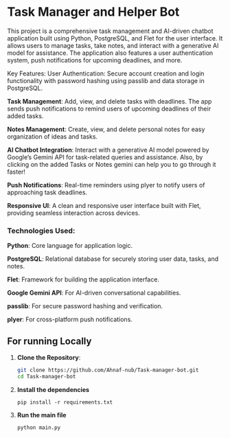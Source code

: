 # Task Manager and Helper Bot
This project is a comprehensive task management and AI-driven chatbot application built using Python, PostgreSQL, and Flet for the user interface. It allows users to manage tasks, take notes, and interact with a generative AI model for assistance. The application also features a user authentication system, push notifications for upcoming deadlines, and more.

Key Features:
User Authentication: Secure account creation and login functionality with password hashing using passlib and data storage in PostgreSQL.

**Task Management**: Add, view, and delete tasks with deadlines. The app sends push notifications to remind users of upcoming deadlines of their added tasks.

**Notes Management**: Create, view, and delete personal notes for easy organization of ideas and tasks.

**AI Chatbot Integration**: Interact with a generative AI model powered by Google’s Gemini API for task-related queries and assistance. Also, by clicking on the added Tasks or Notes gemini can help you to go through it faster!


**Push Notifications**: Real-time reminders using plyer to notify users of approaching task deadlines.

**Responsive UI**: A clean and responsive user interface built with Flet, providing seamless interaction across devices.
### Technologies Used:
**Python**: Core language for application logic.

**PostgreSQL**: Relational database for securely storing user data, tasks, and notes.

**Flet**: Framework for building the application interface.

**Google Gemini API**: For AI-driven conversational capabilities.

**passlib**: For secure password hashing and verification.

**plyer**: For cross-platform push notifications.

## For running Locally

1. **Clone the Repository**:
   ```bash
   git clone https://github.com/Ahnaf-nub/Task-manager-bot.git
   cd Task-manager-bot
2. **Install the dependencies**
   ```
   pip install -r requirements.txt
3. **Run the main file**
   ```
   python main.py
